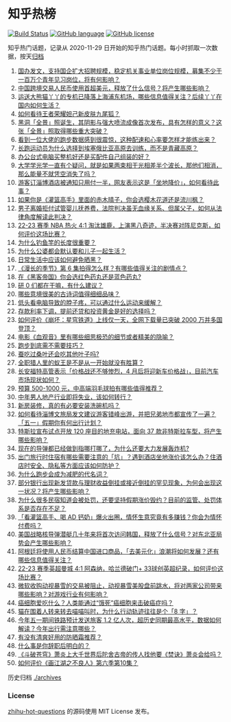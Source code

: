 # 知乎热榜
[![Build Status](https://github.com/ToWeLong/zhihu-hot-questions/workflows/CI/badge.svg)](https://github.com/ToWeLong/zhihu-hot-questions/actions)
[![GitHub language](https://img.shields.io/badge/language-golang-orange.svg)](https://golang.org/)
[![GitHub license](https://img.shields.io/github/license/ToWeLong/zhihu-hot-questions)](https://github.com/ToWeLong/zhihu-hot-questions/blob/main/LICENSE)

知乎热门话题，记录从 2020-11-29 日开始的知乎热门话题。每小时抓取一次数据，按天[归档](./archives)

<!-- BEGIN -->

1. [国办发文，支持国企扩大招聘规模，稳定机关事业单位岗位规模，募集不少于一百万个青年见习岗位，将有何影响？](https://www.zhihu.com/question/597945076)
1. [中国跨境交易人民币使用首超美元，释放了什么信号？将产生哪些影响？](https://www.zhihu.com/question/598039827)
1. [运送大熊猫丫丫的专机已降落上海浦东机场，哪些信息值得关注？后续丫丫在国内如何生活？](https://www.zhihu.com/question/598073888)
1. [如何看待王者荣耀妲己新皮肤九尾狐？](https://www.zhihu.com/question/598048730)
1. [黑洞「全景」照诞生，其阴影与强大喷流成像首次发布，具有怎样的意义？这张「全景」照取得哪些重大突破？](https://www.zhihu.com/question/598013491)
1. [看到一位大佬的跑步数据感到很震惊，这种配速和心率要怎样才能练出来？](https://www.zhihu.com/question/597622040)
1. [长跑运动员为什么选择到埃塞俄比亚高原去训练，而不是青藏高原？](https://www.zhihu.com/question/597157615)
1. [办公台式电脑买整机好还是买配件自己组装的好？](https://www.zhihu.com/question/597160860)
1. [大学学光学一直有个疑问，就是如果两束相干光相差半个波长，那他们相消，那么能量不就凭空消失了吗？](https://www.zhihu.com/question/413998514)
1. [游客订淄博酒店被通知只用付一半，网友表示这是「坐地降价」，如何看待此事？](https://www.zhihu.com/question/597865198)
1. [如果你是《灌篮高手》里面的赤木晴子，你会选樱木花道还是流川枫？](https://www.zhihu.com/question/597385096)
1. [男子离婚拒付试管婴儿抚养费，法院判决虽无血缘关系、但属父子，如何从法律角度解读此判决？](https://www.zhihu.com/question/597631168)
1. [22-23 赛季 NBA 热火 4:1 淘汰雄鹿，上演黑八奇迹，半决赛对阵尼克斯，如何评价这场比赛？](https://www.zhihu.com/question/598019658)
1. [为什么钓鱼竿的长度很重要？](https://www.zhihu.com/question/593564793)
1. [为什么公婆都会默认要和儿子一起生活？](https://www.zhihu.com/question/595948235)
1. [日常生活中应该如何避免晒黑？](https://www.zhihu.com/question/593737048)
1. [《漫长的季节》第 6 集拍得怎么样？有哪些值得关注的剧情点？](https://www.zhihu.com/question/597761243)
1. [在《黑客帝国》你会选红色药丸还是蓝色药丸?](https://www.zhihu.com/question/397730313)
1. [研 0 们都在干嘛，有什么建议？](https://www.zhihu.com/question/597141005)
1. [哪些意境很美的古诗词值得细细品味？](https://www.zhihu.com/question/586501166)
1. [低头看电脑导致的脖子疼，可以通过什么运动来缓解？](https://www.zhihu.com/question/594591711)
1. [存款利率下调，提前还贷和投资黄金是好的选择吗？](https://www.zhihu.com/question/597097112)
1. [如何评价《崩坏：星穹铁道》上线仅一天，全网下载量已突破 2000 万并多国登顶？](https://www.zhihu.com/question/598044124)
1. [电影《血观音》里有哪些细思极恐的细节或者精美的隐喻？](https://www.zhihu.com/question/271679617)
1. [跑步到底需不需要技巧？](https://www.zhihu.com/question/594894694)
1. [蚕吃过桑叶还会吃其他叶子吗?](https://www.zhihu.com/question/455671422)
1. [全职猎人里的蚁王是不是从一开始就没有胜算？](https://www.zhihu.com/question/482191632)
1. [长安福特高管表示「价格战还不够惨烈，4 月后将迎新车价格战」，目前汽车市场现状如何？](https://www.zhihu.com/question/597836493)
1. [预算 500-1000 元，中高端羽毛球拍有哪些值得推荐？](https://www.zhihu.com/question/595923334)
1. [中年男人地产行业即将失业，该如何转行？](https://www.zhihu.com/question/597820346)
1. [新房装修，真的有必要安装洗碗机吗？](https://www.zhihu.com/question/596556978)
1. [如何看待淄博文旅局发文建议游客错峰出游，并把兄弟地市都宣传了一遍？「五一」假期你有何出行计划？](https://www.zhihu.com/question/597862578)
1. [特斯拉宣布试点开放 120 座目的地充电站，面向 37 款非特斯拉车型，将产生哪些影响？](https://www.zhihu.com/question/597651857)
1. [现在的导弹都已经做到指哪打哪了，为什么还要大力发展轰炸机?](https://www.zhihu.com/question/596919154)
1. [出门旅行时住宿有哪些需要注意的「坑」？遇到酒店坐地涨价该怎么办？住酒店时安全、隐私等方面应该如何防护？](https://www.zhihu.com/question/597945755)
1. [为什么跑步会成为减肥的代名词？](https://www.zhihu.com/question/594742398)
1. [部分银行出现新发贷款与理财收益倒挂或接近倒挂的罕见现象，为何会出现这一状况？将产生哪些影响？](https://www.zhihu.com/question/598024776)
1. [为什么很多民宿知道会被处罚，还要坚持假期涨价毁约？目前的监管、处罚体系是否存在不足？](https://www.zhihu.com/question/597947775)
1. [「看灌篮高手、喝 AD 钙奶」爆火出圈，情怀生意究竟有多赚钱？你会为情怀付费吗？](https://www.zhihu.com/question/597246087)
1. [美国战略核导弹潜艇几十年来将首次访问韩国，释放了什么信号？对东北亚局势会产生哪些影响？](https://www.zhihu.com/question/598019301)
1. [阿根廷将使用人民币结算中国进口商品，「去美元化」浪潮将如何发展？还有哪些信息值得关注？](https://www.zhihu.com/question/598020093)
1. [22-23 赛季英超曼城 4:1 阿森纳，哈兰德破门+ 33球创英超纪录，如何评价这场比赛？](https://www.zhihu.com/question/597992254)
1. [微软收购动视暴雪的交易被阻止，动视暴雪美股盘前跳水，将对两家公司带来哪些影响？对游戏行业有何影响？](https://www.zhihu.com/question/597926965)
1. [癌细胞爱吃什么？人类能通过“饿死”癌细胞来击破癌症吗？](https://www.zhihu.com/question/456458979)
1. [猫在围着人转来转去喵喵叫时，为什么行动轨迹往往是个「8 字」？](https://www.zhihu.com/question/594163265)
1. [今年五一期间铁路预计发送旅客 1.2 亿人次，超历史同期最高水平，数据如何解读？今年出行需注意哪些？](https://www.zhihu.com/question/598063748)
1. [有没有清爽好用的防晒霜推荐？](https://www.zhihu.com/question/583733282)
1. [什么事是你辞职后明白的？](https://www.zhihu.com/question/53293880)
1. [《斗破苍穹》萧炎上大千世界后陀舍古帝的传人找他要《焚诀》萧炎会给吗？](https://www.zhihu.com/question/592607590)
1. [如何评价《画江湖之不良人》第六季第10集？](https://www.zhihu.com/question/591347989)

<!-- END -->

历史归档 [./archives](./archives)


### License
[zhihu-hot-questions](https://github.com/towelong/zhihu-hot-questions) 的源码使用 MIT License 发布。